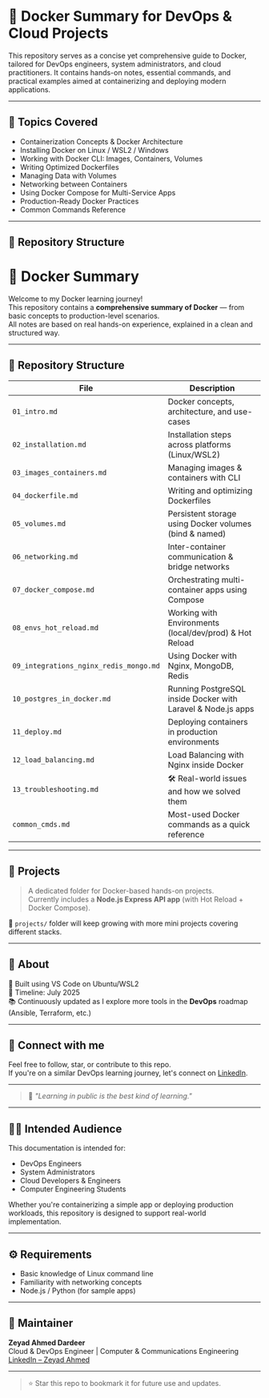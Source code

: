 # 🐳 Docker Summary for DevOps & Cloud Projects

This repository serves as a concise yet comprehensive guide to Docker, tailored for DevOps engineers, system administrators, and cloud practitioners. It contains hands-on notes, essential commands, and practical examples aimed at containerizing and deploying modern applications.

---

## 📘 Topics Covered

- Containerization Concepts & Docker Architecture
- Installing Docker on Linux / WSL2 / Windows
- Working with Docker CLI: Images, Containers, Volumes
- Writing Optimized Dockerfiles
- Managing Data with Volumes
- Networking between Containers
- Using Docker Compose for Multi-Service Apps
- Production-Ready Docker Practices
- Common Commands Reference

---

## 📁 Repository Structure

# 🐳 Docker Summary

Welcome to my Docker learning journey!  
This repository contains a **comprehensive summary of Docker** — from basic concepts to production-level scenarios.  
All notes are based on real hands-on experience, explained in a clean and structured way.

---

## 📁 Repository Structure

| File                                | Description                                                                 |
|-------------------------------------|-----------------------------------------------------------------------------|
| `01_intro.md`                       | Docker concepts, architecture, and use-cases                                |
| `02_installation.md`                | Installation steps across platforms (Linux/WSL2)                            |
| `03_images_containers.md`           | Managing images & containers with CLI                                       |
| `04_dockerfile.md`                  | Writing and optimizing Dockerfiles                                          |
| `05_volumes.md`                     | Persistent storage using Docker volumes (bind & named)                      |
| `06_networking.md`                  | Inter-container communication & bridge networks                             |
| `07_docker_compose.md`              | Orchestrating multi-container apps using Compose                            |
| `08_envs_hot_reload.md`             | Working with Environments (local/dev/prod) & Hot Reload                     |
| `09_integrations_nginx_redis_mongo.md` | Using Docker with Nginx, MongoDB, Redis                                   |
| `10_postgres_in_docker.md`          | Running PostgreSQL inside Docker with Laravel & Node.js apps               |
| `11_deploy.md`                      | Deploying containers in production environments                             |
| `12_load_balancing.md`              | Load Balancing with Nginx inside Docker                                     |
| `13_troubleshooting.md`            | 🛠️ Real-world issues and how we solved them                                 |
| `common_cmds.md`                    | Most-used Docker commands as a quick reference                              |

---

## 🚀 Projects

> A dedicated folder for Docker-based hands-on projects.  
> Currently includes a **Node.js Express API app** (with Hot Reload + Docker Compose).

📁 `projects/` folder will keep growing with more mini projects covering different stacks.

---

## 📌 About

🔧 Built using VS Code on Ubuntu/WSL2  
📅 Timeline: July 2025  
📚 Continuously updated as I explore more tools in the **DevOps** roadmap (Ansible, Terraform, etc.)

---

## 🔗 Connect with me

Feel free to follow, star, or contribute to this repo.  
If you're on a similar DevOps learning journey, let's connect on [LinkedIn](https://www.linkedin.com/in/zeyad-ahmed0).

---

> 🧠 *"Learning in public is the best kind of learning."*


---

## 🧑‍💻 Intended Audience

This documentation is intended for:

- DevOps Engineers
- System Administrators
- Cloud Developers & Engineers
- Computer Engineering Students

Whether you're containerizing a simple app or deploying production workloads, this repository is designed to support real-world implementation.

---

## ⚙️ Requirements

- Basic knowledge of Linux command line
- Familiarity with networking concepts
- Node.js / Python (for sample apps)

---

## 📌 Maintainer

**Zeyad Ahmed Dardeer**  
Cloud & DevOps Engineer | Computer & Communications Engineering  
[LinkedIn – Zeyad Ahmed](https://www.linkedin.com/in/zeyad-ahmed-%F0%9F%87%B5%F0%9F%87%B8%E2%98%81%EF%B8%8F-5a9639356/)

---

> ⭐ Star this repo to bookmark it for future use and updates.
